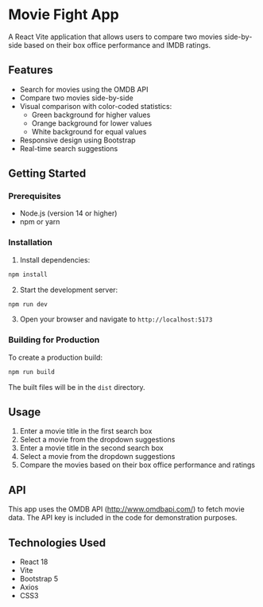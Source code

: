 # Movie Fight App

A React Vite application that allows users to compare two movies side-by-side based on their box office performance and IMDB ratings.

## Features

- Search for movies using the OMDB API
- Compare two movies side-by-side
- Visual comparison with color-coded statistics:
  - Green background for higher values
  - Orange background for lower values
  - White background for equal values
- Responsive design using Bootstrap
- Real-time search suggestions

## Getting Started

### Prerequisites

- Node.js (version 14 or higher)
- npm or yarn

### Installation

1. Install dependencies:
```bash
npm install
```

2. Start the development server:
```bash
npm run dev
```

3. Open your browser and navigate to `http://localhost:5173`

### Building for Production

To create a production build:

```bash
npm run build
```

The built files will be in the `dist` directory.

## Usage

1. Enter a movie title in the first search box
2. Select a movie from the dropdown suggestions
3. Enter a movie title in the second search box
4. Select a movie from the dropdown suggestions
5. Compare the movies based on their box office performance and ratings

## API

This app uses the OMDB API (http://www.omdbapi.com/) to fetch movie data. The API key is included in the code for demonstration purposes.

## Technologies Used

- React 18
- Vite
- Bootstrap 5
- Axios
- CSS3
